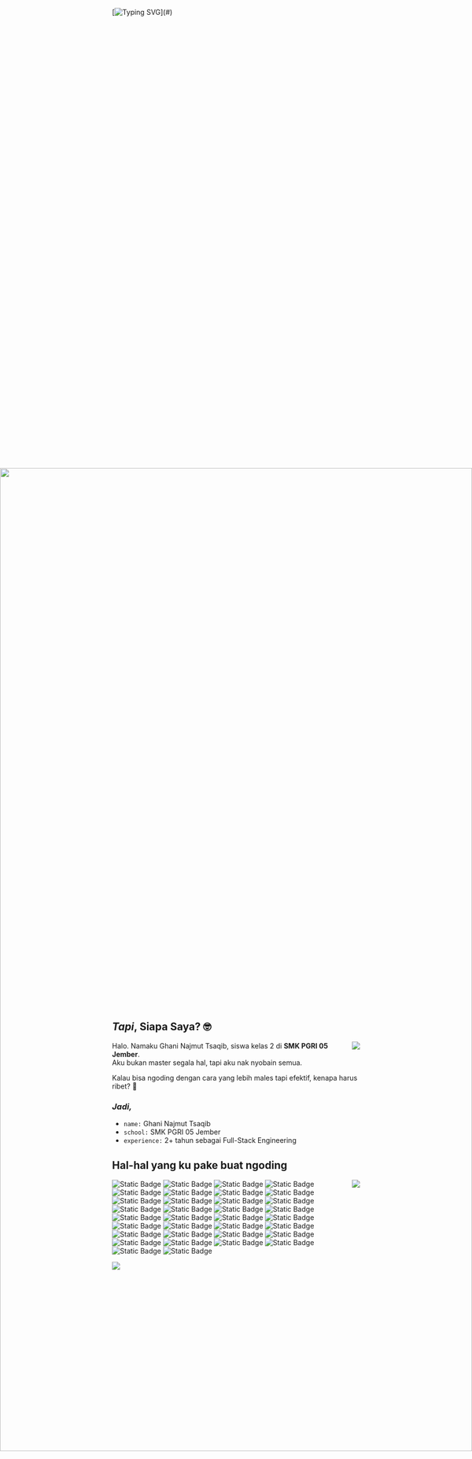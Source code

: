 [![Typing SVG](https://readme-typing-svg.demolab.com?font=Comic+Code&size=36&duration=4000&pause=3000&color=FFFFFF&center=true&vCenter=true&random=true&width=1500&height=100&lines=Kalau+bisa+malas%2C+kenapa+harus+rajin%3F;Aku+percaya+bahwa+kemalasan+adalah+induk+dari+efisiensi!%F0%9F%A4%AD;Ngoding%3F+Bisa.+Niat%3F+Kadang.)](#)

<div style="width:100%;height:50vh;overflow:hidden;">
  <img src="https://media1.tenor.com/m/vbsO-tocoHcAAAAC/%D1%81%D0%BF%D0%B0%D1%82%D1%8C-%D0%BA%D1%80%D0%BE%D0%B2%D0%B0%D1%82%D1%8C.gif" alt="" style="position:absolute;top:50%;left:50%;width:100vw;height:50vh;object-fit:cover;translate: -50% -50%"/>
</div>

## _Tapi_, Siapa Saya? 🤓

<div align="left">
  <img align="right" src="https://github-readme-stats.vercel.app/api?username=RujakRujakan&show_icons=true&hide_border=true&theme=onedark" />

  <p>Halo. Namaku Ghani Najmut Tsaqib, siswa kelas 2 di <strong>SMK PGRI 05 Jember</strong>.<br>Aku bukan master segala hal, tapi aku nak nyobain semua.</p>
  <p>Kalau bisa ngoding dengan cara yang lebih males tapi efektif, kenapa harus ribet? 🤭</p>

  ### _Jadi,_

  - `name:` Ghani Najmut Tsaqib
  - `school:` SMK PGRI 05 Jember
  - `experience:` 2+ tahun sebagai Full-Stack Engineering
</div>

## Hal-hal yang ku pake buat ngoding

<div align="left">
  <img align="right" src="https://github-readme-stats.vercel.app/api/top-langs/?username=RujakRujakan&show_icons=true&hide_border=true&hide_progress=true&theme=onedark" />

  <p>
    <img alt="Static Badge" src="https://img.shields.io/badge/-HTML-%23E34F26?style=flat&logo=html5&logoColor=white">
    <img alt="Static Badge" src="https://img.shields.io/badge/-CSS-%23663399?style=flat&logo=css&logoColor=white">
    <img alt="Static Badge" src="https://img.shields.io/badge/-Javascript-%23F7DF1E?style=flat&logo=javascript&logoColor=white">
    <img alt="Static Badge" src="https://img.shields.io/badge/-Typescript-%233178C6?style=flat&logo=typescript&logoColor=white">
    <img alt="Static Badge" src="https://img.shields.io/badge/-React-%2361DAFB?style=flat&logo=react&logoColor=white">
    <img alt="Static Badge" src="https://img.shields.io/badge/-Vue.js-%234FC08D?style=flat&logo=vuedotjs&logoColor=white">
    <img alt="Static Badge" src="https://img.shields.io/badge/-Node.js-%235FA04E?style=flat&logo=nodedotjs&logoColor=white">
    <img alt="Static Badge" src="https://img.shields.io/badge/-Remix-%23000000?style=flat&logo=remix&logoColor=white">
    <img alt="Static Badge" src="https://img.shields.io/badge/-Next.js-%23000000?style=flat&logo=nextdotjs&logoColor=white">
    <img alt="Static Badge" src="https://img.shields.io/badge/-Nuxt-%2300DC82?style=flat&logo=nuxt&logoColor=white">
    <img alt="Static Badge" src="https://img.shields.io/badge/-PHP-%23777BB4?style=flat&logo=php&logoColor=white">
    <img alt="Static Badge" src="https://img.shields.io/badge/-Laravel-%23FF2D20?style=flat&logo=laravel&logoColor=white">
    <img alt="Static Badge" src="https://img.shields.io/badge/-Vite-%23646CFF?style=flat&logo=vite&logoColor=white">
    <img alt="Static Badge" src="https://img.shields.io/badge/-Webpack-%238DD6F9?style=flat&logo=webpack&logoColor=white">
    <img alt="Static Badge" src="https://img.shields.io/badge/-Git-%23F05032?style=flat&logo=git&logoColor=white">
    <img alt="Static Badge" src="https://img.shields.io/badge/-Dart-%230175C2?style=flat&logo=dart&logoColor=white">
    <img alt="Static Badge" src="https://img.shields.io/badge/-Python-%233776AB?style=flat&logo=python&logoColor=white">
    <img alt="Static Badge" src="https://img.shields.io/badge/-XML-%23005FAD?style=flat&logo=xml&logoColor=white">
    <img alt="Static Badge" src="https://img.shields.io/badge/-Odoo-%23714B67?style=flat&logo=odoo&logoColor=white">
    <img alt="Static Badge" src="https://img.shields.io/badge/-Flutter-%2302569B?style=flat&logo=flutter&logoColor=white">
    <img alt="Static Badge" src="https://img.shields.io/badge/-Flask-%23000000?style=flat&logo=flask&logoColor=white">
    <img alt="Static Badge" src="https://img.shields.io/badge/-Hono-%23E36002?style=flat&logo=hono&logoColor=white">
    <img alt="Static Badge" src="https://img.shields.io/badge/-Sass-%23CC6699?style=flat&logo=sass&logoColor=white">
    <img alt="Static Badge" src="https://img.shields.io/badge/-Less-%231D365D?style=flat&logo=less&logoColor=white">
    <img alt="Static Badge" src="https://img.shields.io/badge/-Express-%23000000?style=flat&logo=express&logoColor=white">
    <img alt="Static Badge" src="https://img.shields.io/badge/-PostgreSQL-%234169E1?style=flat&logo=postgresql&logoColor=white">
    <img alt="Static Badge" src="https://img.shields.io/badge/-Astro-%23BC52EE?style=flat&logo=astro&logoColor=white">
    <img alt="Static Badge" src="https://img.shields.io/badge/-MySQL-%234479A1?style=flat&logo=mysql&logoColor=white">
    <img alt="Static Badge" src="https://img.shields.io/badge/-Tailwind CSS-%2306B6D4?style=flat&logo=tailwindcss&logoColor=white">
    <img alt="Static Badge" src="https://img.shields.io/badge/-Supabase-%233FCF8E?style=flat&logo=supabase&logoColor=white">
    <img alt="Static Badge" src="https://img.shields.io/badge/-Neovim-%2357A143?style=flat&logo=neovim&logoColor=white">
    <img alt="Static Badge" src="https://img.shields.io/badge/-MongoDB-%2347A248?style=flat&logo=mongodb&logoColor=white">
    <img alt="Static Badge" src="https://img.shields.io/badge/-Github-%23181717?style=flat&logo=github&logoColor=white">
    <img alt="Static Badge" src="https://img.shields.io/badge/-Figma-%23F24E1E?style=flat&logo=figma&logoColor=white">
    <!-- <img alt="Static Badge" src="https://img.shields.io/badge/--%23?style=flat&logo=&logoColor=white"> -->
  </p>
</div>

<div>
  <a href="https://discord.com/users/1395238138405847081"><img src="https://lanyard.cnrad.dev/api/1395238138405847081?idleMessage=%E2%80%9CGood%20code%20is%20written%20once%2C%20great%20code%20is%20reused%20forever.%E2%80%9D" /></a>
</div>
